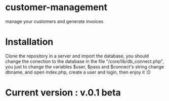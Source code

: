 # customer-management
manage your customers and generate invoices

# Installation

Clone the repository in a server and import the database, you should change the conection to the database in the file "/core/lib/db_connect.php", you just to change the variables $user, $pass and $connect's string change dbname, and open index.php, create a user and login, then enjoy it :D 

# Current version : v.0.1 beta
